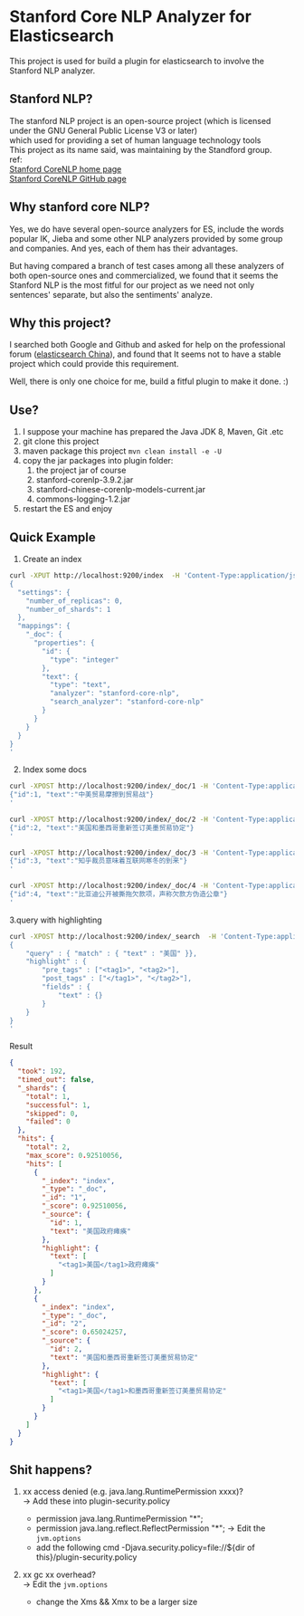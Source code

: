 # Stanford Core NLP Analyzer for Elasticsearch

This project is used for build a plugin for elasticsearch to involve the Stanford NLP analyzer.

## Stanford NLP?

The stanford NLP project is an open-source project (which is licensed under the GNU General Public License V3 or later)\
which used for providing a set of human language technology tools\
This project as its name said, was maintaining by the Standford group.\
ref:\
[Stanford CoreNLP home page](https://stanfordnlp.github.io/CoreNLP/index.html)\
[Stanford CoreNLP GitHub page](https://github.com/stanfordnlp/CoreNLP)

## Why stanford core NLP?

Yes, we do have several open-source analyzers for ES, include the words popular IK, Jieba and
some other NLP analyzers provided by some group and companies.
And yes, each of them has their advantages.

But having compared a branch of test cases among all these analyzers of both open-source ones and commercialized,
we found that it seems the Stanford NLP is the most fitful for our project as we need not only sentences' separate,
but also the sentiments' analyze.

## Why this project?

I searched both Google and Github and asked for help on the professional forum
([elasticsearch China](https://elasticsearch.cn/)),
and found that It seems not to have a stable project which could provide this requirement.

Well, there is only one choice for me, build a fitful plugin to make it done. :)

## Use?
1. I suppose your machine has prepared the Java JDK 8, Maven, Git .etc
2. git clone this project
3. maven package this project `mvn clean install -e -U`
4. copy the jar packages into plugin folder:
    1. the project jar of course
    1. stanford-corenlp-3.9.2.jar
    1. stanford-chinese-corenlp-models-current.jar
    1. commons-logging-1.2.jar
4. restart the ES and enjoy

## Quick Example
1. Create an index
```bash
curl -XPUT http://localhost:9200/index  -H 'Content-Type:application/json' -d'
{
  "settings": {
    "number_of_replicas": 0,
    "number_of_shards": 1
  },
  "mappings": {
    "_doc": {
      "properties": {
        "id": {
          "type": "integer"
        },
        "text": {
          "type": "text",
          "analyzer": "stanford-core-nlp",
          "search_analyzer": "stanford-core-nlp"
        }
      }
    }
  }
}
'
```

2. Index some docs
```bash
curl -XPOST http://localhost:9200/index/_doc/1 -H 'Content-Type:application/json' -d'
{"id":1, "text":"中美贸易摩擦到贸易战"}
'
```

```bash
curl -XPOST http://localhost:9200/index/_doc/2 -H 'Content-Type:application/json' -d'
{"id":2, "text":"美国和墨西哥重新签订美墨贸易协定"}
'
```

```bash
curl -XPOST http://localhost:9200/index/_doc/3 -H 'Content-Type:application/json' -d'
{"id":3, "text":"知乎裁员意味着互联网寒冬的到来"}
'
```

```bash
curl -XPOST http://localhost:9200/index/_doc/4 -H 'Content-Type:application/json' -d'
{"id":4, "text":"比亚迪公开被撕拖欠款项，声称欠款方伪造公章"}
'
```

3.query with highlighting

```bash
curl -XPOST http://localhost:9200/index/_search  -H 'Content-Type:application/json' -d'
{
    "query" : { "match" : { "text" : "美国" }},
    "highlight" : {
        "pre_tags" : ["<tag1>", "<tag2>"],
        "post_tags" : ["</tag1>", "</tag2>"],
        "fields" : {
            "text" : {}
        }
    }
}
'
```

Result
```json
{
  "took": 192,
  "timed_out": false,
  "_shards": {
    "total": 1,
    "successful": 1,
    "skipped": 0,
    "failed": 0
  },
  "hits": {
    "total": 2,
    "max_score": 0.92510056,
    "hits": [
      {
        "_index": "index",
        "_type": "_doc",
        "_id": "1",
        "_score": 0.92510056,
        "_source": {
          "id": 1,
          "text": "美国政府瘫痪"
        },
        "highlight": {
          "text": [
            "<tag1>美国</tag1>政府瘫痪"
          ]
        }
      },
      {
        "_index": "index",
        "_type": "_doc",
        "_id": "2",
        "_score": 0.65024257,
        "_source": {
          "id": 2,
          "text": "美国和墨西哥重新签订美墨贸易协定"
        },
        "highlight": {
          "text": [
            "<tag1>美国</tag1>和墨西哥重新签订美墨贸易协定"
          ]
        }
      }
    ]
  }
}
```

## Shit happens?
1. xx access denied (e.g. java.lang.RuntimePermission xxxx)?\
-> Add these into plugin-security.policy
    *   permission java.lang.RuntimePermission "*";
    *   permission java.lang.reflect.ReflectPermission "*";
-> Edit the `jvm.options `
    *   add the following cmd
        -Djava.security.policy=file://${dir of this}/plugin-security.policy

2. xx gc xx overhead?\
-> Edit the `jvm.options`
    *   change the Xms && Xmx to be a larger size
    

